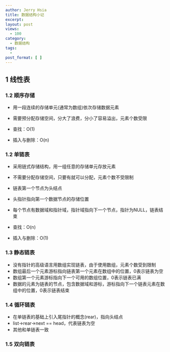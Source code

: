 ```yaml
---
author: Jerry Hsia
title: 数据结构小记
excerpt:
layout: post
views:
  - 100
category:
  - 数据结构
tags:
  - 
post_format: [ ]
---
```


## 1 线性表

### 1.2 顺序存储

- 用一段连续的存储单元(通常为数组)依次存储数据元素
- 需要预分配存储空间，分大了浪费，分小了容易溢出，元素个数受限

- 查找：O(1)
- 插入与删除：O(n)

### 1.2 单链表

- 采用链式存储结构，用一组任意的存储单元存放元素
- 不需要分配存储空间，只要有就可以分配，元素个数不受限制
- 链表第一个节点为头结点
- 头指针指向第一个数据节点的存储位置
- 每个节点有数据域和指针域，指针域指向下一个节点，指针为NULL，链表结束

- 查找：O(n)
- 插入与删除：O(1)

### 1.3 静态链表

- 没有指针的高级语言用数组实现链表，由于使用数组，元素个数受到限制
- 数组最后一个元素游标指向链表第一个元素在数组中的位置，0表示链表为空
- 数组第一个元素游标指向下一个可用的数组位置，0表示链表已满
- 数据的元素为链表的节点，包含数据域和游标，游标指向下一个链表元素在数组中的位置，0表示链表结束

### 1.4 循环链表

- 在单链表的基础上引入尾指针的概念(rear)，指向头结点
- list->rear->next == head，代表链表为空
- 其他和单链表一致

### 1.5 双向链表
